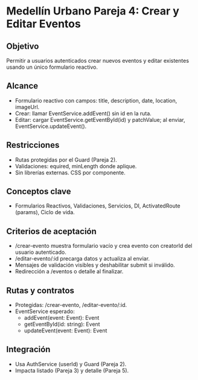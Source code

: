 ﻿# Medellín Urbano  Pareja 4: Crear y Editar Eventos

## Objetivo
Permitir a usuarios autenticados crear nuevos eventos y editar existentes usando un único formulario reactivo.

## Alcance
- Formulario reactivo con campos: title, description, date, location, imageUrl.
- Crear: llamar EventService.addEvent() sin id en la ruta.
- Editar: cargar EventService.getEventById(id) y patchValue; al enviar, EventService.updateEvent().

## Restricciones
- Rutas protegidas por el Guard (Pareja 2).
- Validaciones: 
equired, minLength donde aplique.
- Sin librerías externas. CSS por componente.

## Conceptos clave
- Formularios Reactivos, Validaciones, Servicios, DI, ActivatedRoute (params), Ciclo de vida.

## Criterios de aceptación
- /crear-evento muestra formulario vacío y crea evento con creatorId del usuario autenticado.
- /editar-evento/:id precarga datos y actualiza al enviar.
- Mensajes de validación visibles y deshabilitar submit si inválido.
- Redirección a /eventos o detalle al finalizar.

## Rutas y contratos
- Protegidas: /crear-evento, /editar-evento/:id.
- EventService esperado:
  - addEvent(event: Event): Event
  - getEventById(id: string): Event
  - updateEvent(event: Event): Event

## Integración
- Usa AuthService (userId) y Guard (Pareja 2).
- Impacta listado (Pareja 3) y detalle (Pareja 5).
